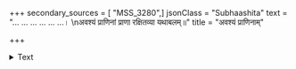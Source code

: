 +++
secondary_sources = [ "MSS_3280",]
jsonClass = "Subhaashita"
text = "... ... ... ... ... ...।  \nअवश्यं प्राणिनां प्राणा रक्षितव्या यथाबलम्॥"
title = "अवश्यं प्राणिनाम्"

+++

<details><summary>Text</summary>

... ... ... ... ... ...।  
अवश्यं प्राणिनां प्राणा रक्षितव्या यथाबलम्॥
</details>
